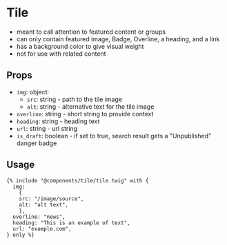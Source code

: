 # Tile

<ul>
  <li>meant to call attention to featured content or groups</li>
  <li>can only contain featured image, Badge, Overline, a heading, and a link</li>
  <li>has a background color to give visual weight</li>
  <li>not for use with related content</li>
</ul>

## Props

- `img`: object:
    - `src`: string - path to the tile image
    - `alt`: string - alternative text for the tile image
- `overline`: string - short string to provide context
- `heading`: string - heading text
- `url`: string - url string
- `is_draft`: boolean - if set to true, search result gets a "Unpublished" danger badge

## Usage

```twig
{% include "@components/tile/tile.twig" with {
  img:
    {
    src: "/image/source",
    alt: "alt text",
    },
  overline: "news",
  heading: "This is an example of text",
  url: "example.com",
} only %}
```
